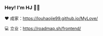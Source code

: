 ### Hey! I'm HJ 👋🏼

<!--
**louhaojie99/louhaojie99** is a ✨ _special_ ✨ repository because its `README.md` (this file) appears on your GitHub profile.

Here are some ideas to get you started:

- 🔭 I’m currently working on ...
- 🌱 I’m currently learning ...
- 👯 I’m looking to collaborate on ...
- 🤔 I’m looking for help with ...
- 💬 Ask me about ...
- 📫 How to reach me: ...
- 😄 Pronouns: ...
- ⚡ Fun fact: ...
-->

❤️ 成家：https://louhaojie99.github.io/MyLove/

💻 立业：https://roadmap.sh/frontend/
